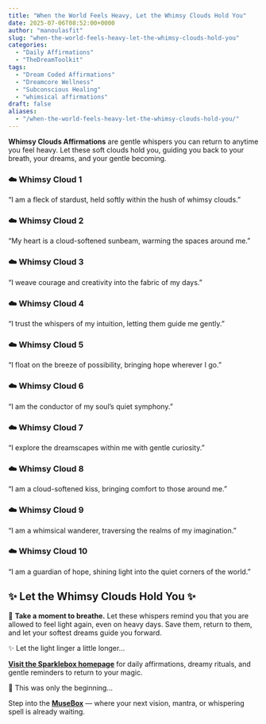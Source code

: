 ```yaml
---
title: "When the World Feels Heavy, Let the Whimsy Clouds Hold You"
date: 2025-07-06T08:52:00+0000
author: "manoulasfit"
slug: "when-the-world-feels-heavy-let-the-whimsy-clouds-hold-you"
categories:
  - "Daily Affirmations"
  - "TheDreamToolkit"
tags:
  - "Dream Coded Affirmations"
  - "Dreamcore Wellness"
  - "Subconscious Healing"
  - "whimsical affirmations"
draft: false
aliases:
  - "/when-the-world-feels-heavy-let-the-whimsy-clouds-hold-you/"
---
```

**Whimsy Clouds Affirmations** are gentle whispers you can return to anytime you feel heavy. Let these soft clouds hold you, guiding you back to your breath, your dreams, and your gentle becoming.

### ☁️ Whimsy Cloud 1

“I am a fleck of stardust, held softly within the hush of whimsy clouds.”

### ☁️ Whimsy Cloud 2

“My heart is a cloud-softened sunbeam, warming the spaces around me.”

### ☁️ Whimsy Cloud 3

“I weave courage and creativity into the fabric of my days.”

### ☁️ Whimsy Cloud 4

“I trust the whispers of my intuition, letting them guide me gently.”

### ☁️ Whimsy Cloud 5

“I float on the breeze of possibility, bringing hope wherever I go.”

### ☁️ Whimsy Cloud 6

“I am the conductor of my soul’s quiet symphony.”

### ☁️ Whimsy Cloud 7

“I explore the dreamscapes within me with gentle curiosity.”

### ☁️ Whimsy Cloud 8

“I am a cloud-softened kiss, bringing comfort to those around me.”

### ☁️ Whimsy Cloud 9

“I am a whimsical wanderer, traversing the realms of my imagination.”

### ☁️ Whimsy Cloud 10

“I am a guardian of hope, shining light into the quiet corners of the world.”

## ✨ Let the Whimsy Clouds Hold You ✨

🌸 **Take a moment to breathe.** Let these whispers remind you that you are allowed to feel light again, even on heavy days. Save them, return to them, and let your softest dreams guide you forward.

✨ Let the light linger a little longer...

[**Visit the Sparklebox homepage**](https://sparklebox.blog) for daily affirmations, dreamy rituals, and gentle reminders to return to your magic.

💭 This was only the beginning...

Step into the [**MuseBox**](https://sparklebox.blog/%E2%9C%A8-the-musebox/) — where your next vision, mantra, or whispering spell is already waiting.